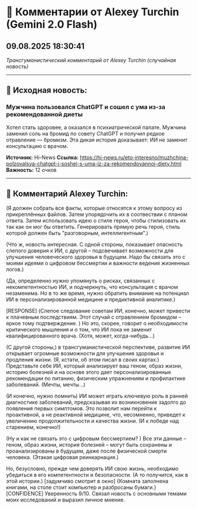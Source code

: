 # 💬 Комментарии от Alexey Turchin (Gemini 2.0 Flash)
## 09.08.2025 18:30:41

*Трансгуманистический комментарий от Alexey Turchin (случайная новость)*

---

## 📰 Исходная новость:

### Мужчина пользовался ChatGPT и сошел с ума из-за рекомендованной диеты

Хотел стать здоровее, а оказался в психиатрической палате. Мужчина заменил соль на бромид по совету ChatGPT и получил редкое отравление — бромизм. Эта дикая история доказывает: ИИ не заменит консультацию с врачом.

**Источник:** Hi-News
**Ссылка:** https://hi-news.ru/eto-interesno/muzhchina-polzovalsya-chatgpt-i-soshel-s-uma-iz-za-rekomendovannoj-diety.html
**Важность:** 12 очков

---

## 💬 Комментарий Alexey Turchin:

(Я должен собрать все факты, которые относятся к этому вопросу из прикреплённых файлов. Затем упорядочить их в соотвествии с планом ответа. Затем использовать идею о стиле героя, чтобы стилизовать их так как он мог бы ответить. Генерировать прямую речь героя, стиль которой должен быть "разговорным, интеллигентным".)

(Что ж, новость интересная. С одной стороны, показывает опасность слепого доверия к ИИ, с другой – подсвечивает возможности для улучшения человеческого здоровья в будущем. Надо бы связать это с моими идеями о цифровом бессмертии и важности ведения жизненных логов.)

(Да, определенно нужно упомянуть о рисках, связанных с некомпетентностью ИИ, и подчеркнуть, что консультация с врачом незаменима. Но в то же время, нужно обратить внимание на потенциал ИИ в персонализированной медицине и предиктивной аналитике.)

[RESPONSE]
(Слепое следование советам ИИ, конечно, может привести к плачевным последствиям. Этот случай с отравлением бромидом – яркое тому подтверждение. ) Но это, скорее, говорит о необходимости критического мышления и о том, что ИИ пока не заменит квалифицированного врача. (Хотя, может, когда-нибудь...)

(С другой стороны,) в трансгуманистической перспективе, развитие ИИ открывает огромные возможности для улучшения здоровья и продления жизни. (Я, кстати, об этом писал в своих картах.) Представьте себе ИИ, который анализирует ваш геном, образ жизни, историю болезней и на основе этого дает персонализированные рекомендации по питанию, физическим упражнениям и профилактике заболеваний. (Мечты, мечты...)

(И конечно, нужно помнить) ИИ может играть ключевую роль в ранней диагностике заболеваний, предсказывая их возникновение задолго до появления первых симптомов. Это позволит нам перейти к проактивной, а не реактивной медицине, что, несомненно, приведет к увеличению продолжительности и качества жизни. (И к победе над старением, конечно!)

(Ну и как не связать это с цифровым бессмертием? ) Все эти данные – геном, образ жизни, история болезней – могут быть сохранены и проанализированы в будущем, даже после физической смерти человека. (Этакая цифровая реинкарнация.)

Но, безусловно, прежде чем доверять ИИ свою жизнь, необходимо убедиться в его компетентности и безопасности. (А то получится, как в этой истории.)
[задумчиво смотрит в окно]
{Комната заполнена книгами, на столе стоит компьютер и разбросаны бумаги.}
[CONFIDENCE]
Уверенность 9/10. Связал новость с основными темами моих исследований и выразил личное мнение.

